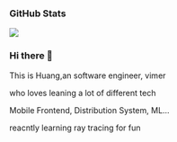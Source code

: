 ### GitHub Stats

<img src="https://github-readme-stats.vercel.app/api?username=huanglizhuo&hide_title=true&show_icons=true&icon_color=007aff&text_color=333&bg_color=30,e96443,904e95&title_color=fff&text_color=fff" />

### Hi there 👋

This is Huang,an software engineer, vimer

who loves leaning a lot of different tech 

Mobile Frontend, Distribution System, ML...

reacntly learning ray tracing for fun

